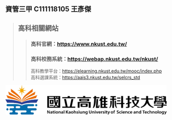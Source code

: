 ## 資管三甲 C111118105 王彥傑
>## 高科相關網站
>>### 高科官網：<https://www.nkust.edu.tw/>
>>### 高科校務系統：<https://webap.nkust.edu.tw/nkust/>
>>高科教學平台：<https://elearning.nkust.edu.tw/mooc/index.php>
>>高科選課系統：<https://aais3.nkust.edu.tw/selcrs_std>

![NKUST](高科.png "國立高雄科技大學")
